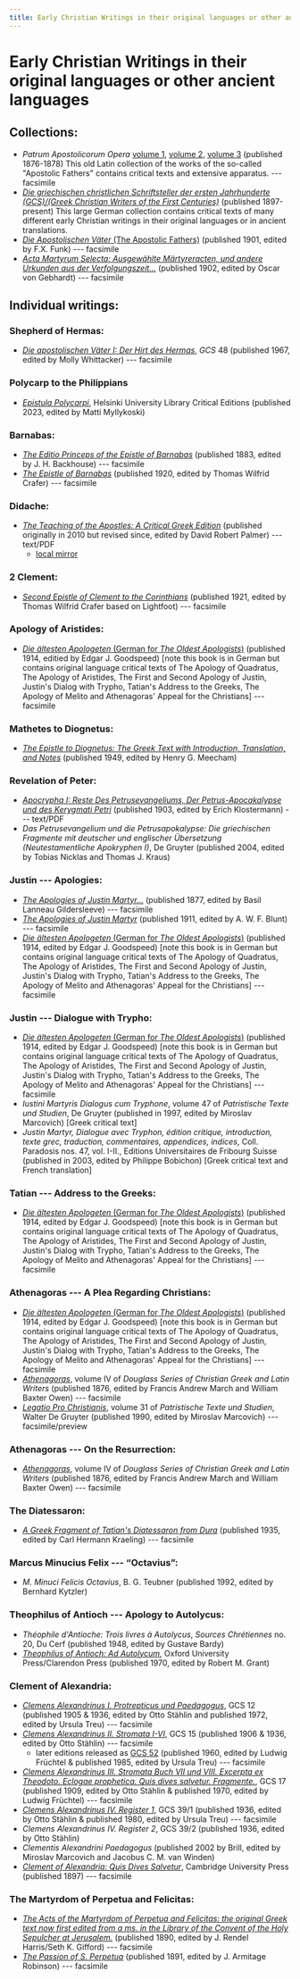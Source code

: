 ```yaml
---
title: Early Christian Writings in their original languages or other ancient languages
---
```


# Early Christian Writings in their original languages or other ancient languages

## Collections:

* *Patrum Apostolicorum Opera* [volume 1](https://books.google.com/books?id=7hQ-AAAAYAAJ), [volume 2](https://books.google.com/books?id=WRU-AAAAYAAJ), [volume 3](https://books.google.com/books?id=bB4-AAAAYAAJ) (published 1876-1878) This old Latin collection of the works of the so-called "Apostolic Fathers" contains critical texts and extensive apparatus. --- facsimile
* [*Die griechischen christlichen Schriftsteller der ersten Jahrhunderte (GCS)/(Greek Christian Writers of the First Centuries)*](https://bibelexegese.bbaw.de/publikationsreihen/gcs/) (published 1897-present) This large German collection contains critical texts of many different early Christian writings in their original languages or in ancient translations.
* [*Die Apostolischen Väter* (The Apostolic Fathers)](https://archive.org/details/dieapostolischen00clem) (published 1901, edited by F.X. Funk) --- facsimile
* [*Acta Martyrum Selecta: Ausgewählte Märtyreracten, und andere Urkunden aus der Verfolgungszeit...*](https://archive.org/details/actamartyrumsel00gebhgoog) (published 1902, edited by Oscar von Gebhardt) --- facsimile

## Individual writings:

### Shepherd of Hermas:

* [*Die apostolischen Väter I: Der Hirt des Hermas*](https://www.degruyter.com/document/doi/10.1515/9783110299199/html), *GCS* 48 (published 1967, edited by Molly Whittacker) --- facsimile

### Polycarp to the Philippians

* [*Epistula Polycarpi*](https://libraryguides.helsinki.fi/hulce_epistula_polycarpi/), Helsinki University Library Critical Editions (published 2023, edited by Matti Myllykoski)

### Barnabas:
* [*The Editio Princeps of the Epistle of Barnabas*](https://archive.org/details/editioprincepsof00barn) (published 1883, edited by J. H. Backhouse) --- facsimile
* [*The Epistle of Barnabas*](https://books.google.com/books?id=8ktOAAAAYAAJ) (published 1920, edited by Thomas Wilfrid Crafer) --- facsimile

### Didache:
* [*The Teaching of the Apostles: A Critical Greek Edition*](http://bibletranslation.ws/trans/didache.pdf) (published originally in 2010 but revised since, edited by David Robert Palmer) --- text/PDF
  * [local mirror](didache_palmer.pdf)

### 2 Clement:
* [*Second Epistle of Clement to the Corinthians*](https://archive.org/details/secondepistleofc00clemuoft) (published 1921, edited by Thomas Wilfrid Crafer based on Lightfoot) --- facsimile

### Apology of Aristides:
* [*Die ältesten Apologeten* (German for *The Oldest Apologists*)](http://files.xpian.info/diealtestenapologeten.pdf) (published 1914, editied by Edgar J. Goodspeed) [note this book is in German but contains original language critical texts of The Apology of Quadratus, The Apology of Aristides, The First and Second Apology of Justin, Justin's Dialog with Trypho, Tatian's Address to the Greeks, The Apology of Melito and Athenagoras' Appeal for the Christians] --- facsimile

### Mathetes to Diognetus:
* [*The Epistle to Diognetus: The Greek Text with Introduction, Translation, and Notes*](eng/diognetus_meecham.html) (published 1949, edited by Henry G. Meecham)

### Revelation of Peter:
* [*Apocrypha I: Reste Des Petrusevangeliums, Der Petrus-Apocakalypse und des Kerygmati Petri*](apocalypse_of_peter_klostermann.pdf) (published 1903, edited by Erich Klostermann) --- text/PDF
* *Das Petrusevangelium und die Petrusapokalypse: Die griechischen Fragmente mit deutscher und englischer Übersetzung (Neutestamentliche Apokryphen I)*, De Gruyter (published 2004, edited by Tobias Nicklas and Thomas J. Kraus)

### Justin --- Apologies:
* [*The Apologies of Justin Martyr...*](https://archive.org/details/apologiesofjusti00just) (published 1877, edited by Basil Lanneau Gildersleeve) --- facsimile
* [*The Apologies of Justin Martyr*](https://archive.org/details/apologiesofjust00just) (published 1911, edited by A. W. F. Blunt) --- facsimile
* [*Die ältesten Apologeten* (German for *The Oldest Apologists*)](http://files.xpian.info/diealtestenapologeten.pdf) (published 1914, edited by Edgar J. Goodspeed) [note this book is in German but contains original language critical texts of The Apology of Quadratus, The Apology of Aristides, The First and Second Apology of Justin, Justin's Dialog with Trypho, Tatian's Address to the Greeks, The Apology of Melito and Athenagoras' Appeal for the Christians] --- facsimile

### Justin --- Dialogue with Trypho:
* [*Die ältesten Apologeten* (German for *The Oldest Apologists*)](http://files.xpian.info/diealtestenapologeten.pdf) (published 1914, edited by Edgar J. Goodspeed) [note this book is in German but contains original language critical texts of The Apology of Quadratus, The Apology of Aristides, The First and Second Apology of Justin, Justin's Dialog with Trypho, Tatian's Address to the Greeks, The Apology of Melito and Athenagoras' Appeal for the Christians] --- facsimile
* *Iustini Martyris Dialogus cum Tryphone*, volume 47 of *Patristische Texte und Studien*, De Gruyter (published in 1997, edited by Miroslav Marcovich) [Greek critical text]
* *Justin Martyr, Dialogue avec Tryphon, édition critique, introduction, texte grec, traduction, commentaires, appendices, indices*, Coll. Paradosis nos. 47, vol. I-II., Editions Universitaires de Fribourg Suisse (published in 2003, edited by Philippe Bobichon) [Greek critical text and French translation]

### Tatian --- Address to the Greeks:
* [*Die ältesten Apologeten* (German for *The Oldest Apologists*)](http://files.xpian.info/diealtestenapologeten.pdf) (published 1914, edited by Edgar J. Goodspeed) [note this book is in German but contains original language critical texts of The Apology of Quadratus, The Apology of Aristides, The First and Second Apology of Justin, Justin's Dialog with Trypho, Tatian's Address to the Greeks, The Apology of Melito and Athenagoras' Appeal for the Christians] --- facsimile

### Athenagoras --- A Plea Regarding Christians:
* [*Die ältesten Apologeten* (German for *The Oldest Apologists*)](http://files.xpian.info/diealtestenapologeten.pdf) (published 1914, edited by Edgar J. Goodspeed) [note this book is in German but contains original language critical texts of The Apology of Quadratus, The Apology of Aristides, The First and Second Apology of Justin, Justin's Dialog with Trypho, Tatian's Address to the Greeks, The Apology of Melito and Athenagoras' Appeal for the Christians] --- facsimile
* [*Athenagoras*](https://catalog.hathitrust.org/Record/001406280), volume IV of *Douglass Series of Christian Greek and Latin Writers* (published 1876, edited by Francis Andrew March and William Baxter Owen) --- facsimile
* [*Legatio Pro Christianis*](https://books.google.com/books?id=7w_0CQAAQBAJ), volume 31 of *Patristische Texte und Studien*, Walter De Gruyter (published 1990, edited by Miroslav Marcovich) --- facsimile/preview

### Athenagoras --- On the Resurrection:
* [*Athenagoras*](https://catalog.hathitrust.org/Record/001406280), volume IV of *Douglass Series of Christian Greek and Latin Writers* (published 1876, edited by Francis Andrew March and William Baxter Owen) --- facsimile

### The Diatessaron:
* [*A Greek Fragment of Tatian's Diatessaron from Dura*](https://archive.org/details/MN41439ucmf_4) (published 1935, edited by Carl Hermann Kraeling) --- facsimile

### Marcus Minucius Felix --- “Octavius”:
* *M. Minuci Felicis Octavius*, B. G. Teubner (published 1992, edited by Bernhard Kytzler)

### Theophilus of Antioch --- Apology to Autolycus:
* *Théophile d'Antioche: Trois livres à Autolycus*, *Sources Chrétiennes* no. 20, Du Cerf (published 1948, edited by Gustave Bardy)
* [*Theophilus of Antioch: Ad Autolycum*](https://archive.org/details/theophilusofanti0000unse), Oxford University Press/Clarendon Press (published 1970, edited by Robert M. Grant)

### Clement of Alexandria:
* [*Clemens Alexandrinus I. Protrepticus und Paedagogus*](http://www.archive.org/details/clemensalexandri01clemuoft), GCS 12 (published 1905 & 1936, edited by Otto Stählin and published 1972, edited by Ursula Treu) --- facsimile
* [*Clemens Alexandrinus II. Stromata I-VI*](https://books.google.com/books?id=n1wPAAAAYAAJ), GCS 15 (published 1906 & 1936, edited by Otto Stählin) --- facsimile
  * later editions released as [GCS 52](https://digilib.bbaw.de/digitallibrary/digilib.html?fn=/silo10/GCS/GCS_52/) (published 1960, edited by Ludwig Früchtel & published 1985, edited by Ursula Treu) --- facsimile
* [*Clemens Alexandrinus III. Stromata Buch VII und VIII. Excerpta ex Theodoto. Eclogae prophetica. Quis dives salvetur. Fragmente.*](http://www.archive.org/details/clemensalexandri17clemuoft), GCS 17 (published 1909, edited by Otto Stählin & published 1970, edited by Ludwig Früchtel) --- facsimile
* [*Clemens Alexandrinus IV. Register 1*](http://www.archive.org/details/clemensalexandri04clemuoft), GCS 39/1 (published 1936, edited by Otto Stählin & published 1980, edited by Ursula Treu) --- facsimile
* *Clemens Alexandrinus IV. Register 2*, GCS 39/2 (published 1936, edited by Otto Stählin)
* *Clementis Alexandrini Paedagogus* (published 2002 by Brill, edited by Miroslav Marcovich and Jacobus C. M. van Winden)
* [*Clement of Alexandria: Quis Dives Salvetur*](https://archive.org/details/clementofalexand00clem_0), Cambridge University Press (published 1897) --- facsimile

### The Martyrdom of Perpetua and Felicitas:
* [*The Acts of the Martyrdom of Perpetua and Felicitas: the original Greek text now first edited from a ms. in the Library of the Convent of the Holy Sepulcher at Jerusalem.*](https://archive.org/details/TheActsOfTheMartyrdom) (published 1890, edited by  J. Rendel Harris/Seth K. Gifford) --- facsimile
* [*The Passion of S. Perpetua*](https://archive.org/details/MN5140ucmf_2) (published 1891, edited by J. Armitage Robinson) --- facsimile

